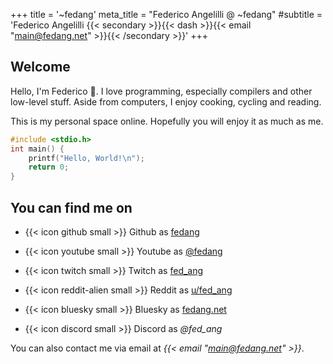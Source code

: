 +++
title = '~fedang'
meta_title = "Federico Angelilli @ ~fedang"
#subtitle = 'Federico Angelilli {{< secondary >}}{{< dash >}}{{< email "main@fedang.net" >}}{{< /secondary >}}'
+++

## Welcome

Hello, I'm Federico :wave:.
I love programming, especially compilers and other low-level stuff.
Aside from computers, I enjoy cooking, cycling and reading.

<!--more-->

This is my personal space online. Hopefully you will enjoy it as much as me.

```c
#include <stdio.h>
int main() {
    printf("Hello, World!\n");
    return 0;
}
```

## You can find me on

- {{< icon github small >}}       Github as [fedang](https://github.com/fedang)

- {{< icon youtube small >}}      Youtube as [@fedang](https://www.youtube.com/@fedang)

- {{< icon twitch small >}}       Twitch as [fed_ang](https://www.twitch.tv/fed_ang)

- {{< icon reddit-alien small >}} Reddit as [u/fed_ang](https://www.reddit.com/user/fed_ang)

- {{< icon bluesky small >}}      Bluesky as [fedang.net](https://bsky.app/profile/fedang.net)

- {{< icon discord small >}}      Discord as *@fed_ang*


You can also contact me via email at  *{{< email "main@fedang.net" >}}*.
